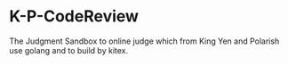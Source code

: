 # K-P-CodeReview
The Judgment Sandbox to online judge which from King Yen and Polarish use golang and to build by kitex.
